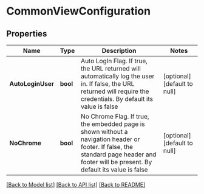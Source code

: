 # CommonViewConfiguration

## Properties
Name | Type | Description | Notes
------------ | ------------- | ------------- | -------------
**AutoLoginUser** | **bool** | Auto LogIn Flag. If true, the URL returned will automatically log the user in. If false, the URL returned will require the credentials. By default its value is false | [optional] [default to null]
**NoChrome** | **bool** | No Chrome Flag. If true, the embedded page is shown without a navigation header or footer. If false, the standard page header and footer will be present. By default its value is false | [optional] [default to null]

[[Back to Model list]](../README.md#documentation-for-models) [[Back to API list]](../README.md#documentation-for-api-endpoints) [[Back to README]](../README.md)



